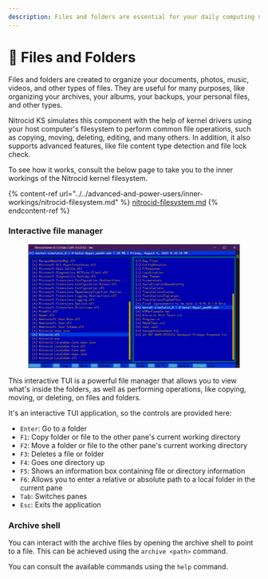 ```yaml
---
description: Files and folders are essential for your daily computing usage
---
```


# 📂 Files and Folders

Files and folders are created to organize your documents, photos, music, videos, and other types of files. They are useful for many purposes, like organizing your archives, your albums, your backups, your personal files, and other types.

Nitrocid KS simulates this component with the help of kernel drivers using your host computer's filesystem to perform common file operations, such as copying, moving, deleting, editing, and many others. In addition, it also supports advanced features, like file content type detection and file lock check.

To see how it works, consult the below page to take you to the inner workings of the Nitrocid kernel filesystem.

{% content-ref url="../../advanced-and-power-users/inner-workings/nitrocid-filesystem.md" %}
[nitrocid-filesystem.md](../../advanced-and-power-users/inner-workings/nitrocid-filesystem.md)
{% endcontent-ref %}

### Interactive file manager

<figure><img src="../../.gitbook/assets/image (42).png" alt=""><figcaption></figcaption></figure>

This interactive TUI is a powerful file manager that allows you to view what's inside the folders, as well as performing operations, like copying, moving, or deleting, on files and folders.

It's an interactive TUI application, so the controls are provided here:

* `Enter`: Go to a folder
* `F1`: Copy folder or file to the other pane's current working directory
* `F2`: Move a folder or file to the other pane's current working directory
* `F3`: Deletes a file or folder
* `F4`: Goes one directory up
* `F5`: Shows an information box containing file or directory information
* `F6`: Allows you to enter a relative or absolute path to a local folder in the current pane
* `Tab`: Switches panes
* `Esc`: Exits the application

### Archive shell

You can interact with the archive files by opening the archive shell to point to a file. This can be achieved using the `archive <path>` command.

You can consult the available commands using the `help` command.
